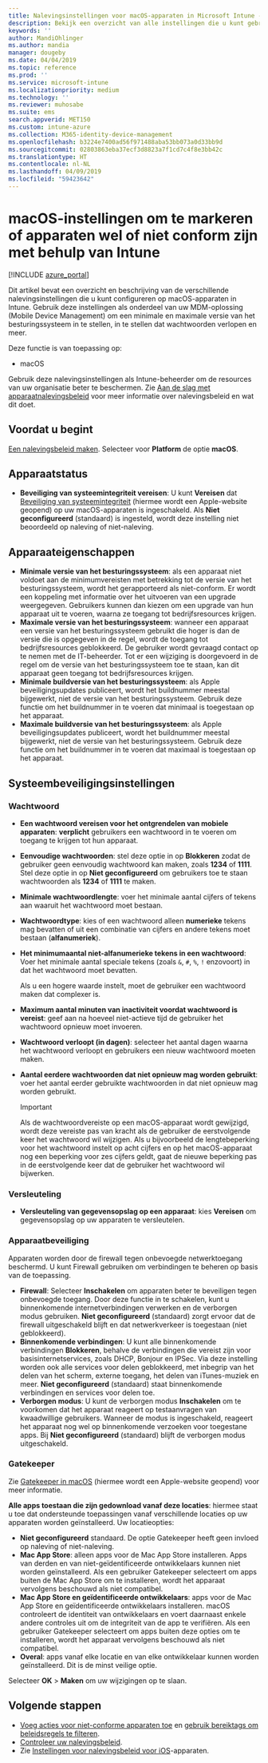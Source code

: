 ```yaml
---
title: Nalevingsinstellingen voor macOS-apparaten in Microsoft Intune - Azure | Microsoft Docs
description: Bekijk een overzicht van alle instellingen die u kunt gebruiken bij het instellen van naleving voor uw macOS-apparaten in Microsoft Intune. Beveiliging van systeemintegriteit van Apple vereisen, wachtwoordbeperkingen instellen, een firewall vereisen, Gatekeeper toestaan en meer.
keywords: ''
author: MandiOhlinger
ms.author: mandia
manager: dougeby
ms.date: 04/04/2019
ms.topic: reference
ms.prod: ''
ms.service: microsoft-intune
ms.localizationpriority: medium
ms.technology: ''
ms.reviewer: muhosabe
ms.suite: ems
search.appverid: MET150
ms.custom: intune-azure
ms.collection: M365-identity-device-management
ms.openlocfilehash: b3224e7400ad56f971488aba53bb073a0d33bb9d
ms.sourcegitcommit: 02803863eba37ecf3d8823a7f1cd7c4f8e3bb42c
ms.translationtype: HT
ms.contentlocale: nl-NL
ms.lasthandoff: 04/09/2019
ms.locfileid: "59423642"
---
```

# <a name="macos-settings-to-mark-devices-as-compliant-or-not-compliant-using-intune"></a>macOS-instellingen om te markeren of apparaten wel of niet conform zijn met behulp van Intune

[!INCLUDE [azure_portal](./includes/azure_portal.md)]

Dit artikel bevat een overzicht en beschrijving van de verschillende nalevingsinstellingen die u kunt configureren op macOS-apparaten in Intune. Gebruik deze instellingen als onderdeel van uw MDM-oplossing (Mobile Device Management) om een minimale en maximale versie van het besturingssysteem in te stellen, in te stellen dat wachtwoorden verlopen en meer.

Deze functie is van toepassing op:

- macOS

Gebruik deze nalevingsinstellingen als Intune-beheerder om de resources van uw organisatie beter te beschermen. Zie [Aan de slag met apparaatnalevingsbeleid](device-compliance-get-started.md) voor meer informatie over nalevingsbeleid en wat dit doet.

## <a name="before-you-begin"></a>Voordat u begint

[Een nalevingsbeleid maken](create-compliance-policy.md#create-the-policy). Selecteer voor **Platform** de optie **macOS**.

## <a name="device-health"></a>Apparaatstatus

- **Beveiliging van systeemintegriteit vereisen**: U kunt **Vereisen** dat [Beveiliging van systeemintegriteit](https://support.apple.com/HT204899) (hiermee wordt een Apple-website geopend) op uw macOS-apparaten is ingeschakeld. Als **Niet geconfigureerd** (standaard) is ingesteld, wordt deze instelling niet beoordeeld op naleving of niet-naleving.

## <a name="device-properties"></a>Apparaateigenschappen

- **Minimale versie van het besturingssysteem**: als een apparaat niet voldoet aan de minimumvereisten met betrekking tot de versie van het besturingssysteem, wordt het gerapporteerd als niet-conform. Er wordt een koppeling met informatie over het uitvoeren van een upgrade weergegeven. Gebruikers kunnen dan kiezen om een upgrade van hun apparaat uit te voeren, waarna ze toegang tot bedrijfsresources krijgen.
- **Maximale versie van het besturingssysteem**: wanneer een apparaat een versie van het besturingssysteem gebruikt die hoger is dan de versie die is opgegeven in de regel, wordt de toegang tot bedrijfsresources geblokkeerd. De gebruiker wordt gevraagd contact op te nemen met de IT-beheerder. Tot er een wijziging is doorgevoerd in de regel om de versie van het besturingssysteem toe te staan, kan dit apparaat geen toegang tot bedrijfsresources krijgen.
- **Minimale buildversie van het besturingssysteem**: als Apple beveiligingsupdates publiceert, wordt het buildnummer meestal bijgewerkt, niet de versie van het besturingssysteem. Gebruik deze functie om het buildnummer in te voeren dat minimaal is toegestaan op het apparaat.
- **Maximale buildversie van het besturingssysteem**: als Apple beveiligingsupdates publiceert, wordt het buildnummer meestal bijgewerkt, niet de versie van het besturingssysteem. Gebruik deze functie om het buildnummer in te voeren dat maximaal is toegestaan op het apparaat.

## <a name="system-security-settings"></a>Systeembeveiligingsinstellingen

### <a name="password"></a>Wachtwoord

- **Een wachtwoord vereisen voor het ontgrendelen van mobiele apparaten**: **verplicht** gebruikers een wachtwoord in te voeren om toegang te krijgen tot hun apparaat.
- **Eenvoudige wachtwoorden**: stel deze optie in op **Blokkeren** zodat de gebruiker geen eenvoudig wachtwoord kan maken, zoals **1234** of **1111**. Stel deze optie in op **Niet geconfigureerd** om gebruikers toe te staan wachtwoorden als **1234** of **1111** te maken.
- **Minimale wachtwoordlengte**: voer het minimale aantal cijfers of tekens aan waaruit het wachtwoord moet bestaan.
- **Wachtwoordtype**: kies of een wachtwoord alleen **numerieke** tekens mag bevatten of uit een combinatie van cijfers en andere tekens moet bestaan (**alfanumeriek**).
- **Het minimumaantal niet-alfanumerieke tekens in een wachtwoord**: Voer het minimale aantal speciale tekens (zoals `&`, `#`, `%`, `!` enzovoort) in dat het wachtwoord moet bevatten.

    Als u een hogere waarde instelt, moet de gebruiker een wachtwoord maken dat complexer is.

- **Maximum aantal minuten van inactiviteit voordat wachtwoord is vereist**: geef aan na hoeveel niet-actieve tijd de gebruiker het wachtwoord opnieuw moet invoeren.
- **Wachtwoord verloopt (in dagen)**: selecteer het aantal dagen waarna het wachtwoord verloopt en gebruikers een nieuw wachtwoord moeten maken.
- **Aantal eerdere wachtwoorden dat niet opnieuw mag worden gebruikt**: voer het aantal eerder gebruikte wachtwoorden in dat niet opnieuw mag worden gebruikt.

    > [!IMPORTANT]
    > Als de wachtwoordvereiste op een macOS-apparaat wordt gewijzigd, wordt deze vereiste pas van kracht als de gebruiker de eerstvolgende keer het wachtwoord wil wijzigen. Als u bijvoorbeeld de lengtebeperking voor het wachtwoord instelt op acht cijfers en op het macOS-apparaat nog een beperking voor zes cijfers geldt, gaat de nieuwe beperking pas in de eerstvolgende keer dat de gebruiker het wachtwoord wil bijwerken.

### <a name="encryption"></a>Versleuteling

- **Versleuteling van gegevensopslag op een apparaat**: kies **Vereisen** om gegevensopslag op uw apparaten te versleutelen.

### <a name="device-security"></a>Apparaatbeveiliging

Apparaten worden door de firewall tegen onbevoegde netwerktoegang beschermd. U kunt Firewall gebruiken om verbindingen te beheren op basis van de toepassing. 

- **Firewall**: Selecteer **Inschakelen** om apparaten beter te beveiligen tegen onbevoegde toegang. Door deze functie in te schakelen, kunt u binnenkomende internetverbindingen verwerken en de verborgen modus gebruiken. **Niet geconfigureerd** (standaard) zorgt ervoor dat de firewall uitgeschakeld blijft en dat netwerkverkeer is toegestaan (niet geblokkeerd).
- **Binnenkomende verbindingen**: U kunt alle binnenkomende verbindingen **Blokkeren**, behalve de verbindingen die vereist zijn voor basisinternetservices, zoals DHCP, Bonjour en IPSec. Via deze instelling worden ook alle services voor delen geblokkeerd, met inbegrip van het delen van het scherm, externe toegang, het delen van iTunes-muziek en meer. **Niet geconfigureerd** (standaard) staat binnenkomende verbindingen en services voor delen toe.
- **Verborgen modus**: U kunt de verborgen modus **Inschakelen** om te voorkomen dat het apparaat reageert op testaanvragen van kwaadwillige gebruikers. Wanneer de modus is ingeschakeld, reageert het apparaat nog wel op binnenkomende verzoeken voor toegestane apps. Bij **Niet geconfigureerd** (standaard) blijft de verborgen modus uitgeschakeld.

### <a name="gatekeeper"></a>Gatekeeper

Zie [Gatekeeper in macOS](https://support.apple.com/HT202491) (hiermee wordt een Apple-website geopend) voor meer informatie.

**Alle apps toestaan die zijn gedownload vanaf deze locaties**: hiermee staat u toe dat ondersteunde toepassingen vanaf verschillende locaties op uw apparaten worden geïnstalleerd. Uw locatieopties:

- **Niet geconfigureerd** standaard. De optie Gatekeeper heeft geen invloed op naleving of niet-naleving. 
- **Mac App Store**: alleen apps voor de Mac App Store installeren. Apps van derden en van niet-geïdentificeerde ontwikkelaars kunnen niet worden geïnstalleerd. Als een gebruiker Gatekeeper selecteert om apps buiten de Mac App Store om te installeren, wordt het apparaat vervolgens beschouwd als niet compatibel.
- **Mac App Store en geïdentificeerde ontwikkelaars**: apps voor de Mac App Store en geïdentificeerde ontwikkelaars installeren. macOS controleert de identiteit van ontwikkelaars en voert daarnaast enkele andere controles uit om de integriteit van de app te verifiëren. Als een gebruiker Gatekeeper selecteert om apps buiten deze opties om te installeren, wordt het apparaat vervolgens beschouwd als niet compatibel.
- **Overal**: apps vanaf elke locatie en van elke ontwikkelaar kunnen worden geïnstalleerd. Dit is de minst veilige optie.

Selecteer **OK** > **Maken** om uw wijzigingen op te slaan.

## <a name="next-steps"></a>Volgende stappen

- [Voeg acties voor niet-conforme apparaten toe](actions-for-noncompliance.md) en [gebruik bereiktags om beleidsregels te filteren](scope-tags.md).
- [Controleer uw nalevingsbeleid](compliance-policy-monitor.md).
- Zie [Instellingen voor nalevingsbeleid voor iOS](compliance-policy-create-ios.md)-apparaten.